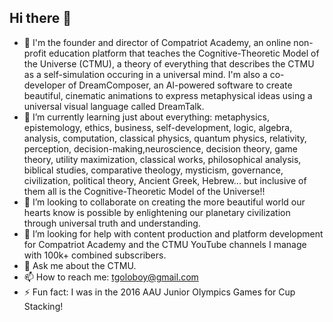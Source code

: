 ## Hi there 👋

<!--
**tgoloboy/tgoloboy** is a ✨ _special_ ✨ repository because its `README.md` (this file) appears on your GitHub profile.

Here are some ideas to get you started:

- 🔭 I'm the founder and director of Compatriot Academy, an online non-profit education platform that teaches the Cognitive-Theoretic Model of the Universe (CTMU), a theory of everything that describes the CTMU as a self-simulation occuring in a universal mind. I'm also a co-developer of DreamComposer, an AI-powered software to create beautiful, cinematic animations to express metaphysical ideas using a universal visual language called DreamTalk. 
- 🌱 I’m currently learning just about everything: metaphysics, epistemology, ethics, business, self-development, logic, algebra, analysis, computation, classical physics, quantum physics, relativity, perception, decision-making,neuroscience, decision theory, game theory, utility maximization, classical works, philosophical analysis, biblical studies, comparative theology, mysticism, governance, civilization, political theory, Ancient Greek, Hebrew... but inclusive of them all is the Cognitive-Theoretic Model of the Universe!!
- 👯 I’m looking to collaborate on creating the more beautiful world our hearts know is possible through enlightening our planetary civilization through universal truth. 
- 🤔 I’m looking for help with content production and platform development for Compatriot Academy and my CTMU YouTube channels with 100k+ combined subscribers.
- 💬 Ask me about the CTMU. 
- 📫 How to reach me: tgoloboy@gmail.com
- ⚡ Fun fact: I was in the 2016 AAU Junior Olympics Games for Cup Stacking!
-->
- 🔭 I'm the founder and director of Compatriot Academy, an online non-profit education platform that teaches the Cognitive-Theoretic Model of the Universe (CTMU), a theory of everything that describes the CTMU as a self-simulation occuring in a universal mind. I'm also a co-developer of DreamComposer, an AI-powered software to create beautiful, cinematic animations to express metaphysical ideas using a universal visual language called DreamTalk. 
- 🌱 I’m currently learning just about everything: metaphysics, epistemology, ethics, business, self-development, logic, algebra, analysis, computation, classical physics, quantum physics, relativity, perception, decision-making,neuroscience, decision theory, game theory, utility maximization, classical works, philosophical analysis, biblical studies, comparative theology, mysticism, governance, civilization, political theory, Ancient Greek, Hebrew... but inclusive of them all is the Cognitive-Theoretic Model of the Universe!!
- 👯 I’m looking to collaborate on creating the more beautiful world our hearts know is possible by enlightening our planetary civilization through universal truth and understanding.
- 🤔 I’m looking for help with content production and platform development for Compatriot Academy and the CTMU YouTube channels I manage with 100k+ combined subscribers.
- 💬 Ask me about the CTMU. 
- 📫 How to reach me: tgoloboy@gmail.com
- ⚡ Fun fact: I was in the 2016 AAU Junior Olympics Games for Cup Stacking!
